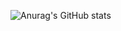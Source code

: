![Anurag's GitHub stats](https://github-readme-stats.vercel.app/api?username=PokeToribio&show_icons=true&theme=radical)
